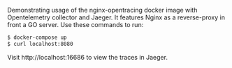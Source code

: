 Demonstrating usage of the nginx-opentracing
docker image with Opentelemetry collector and Jaeger. It features Nginx as a reverse-proxy in front a GO
server. Use these commands to run:

```bash
$ docker-compose up
$ curl localhost:8080
```

Visit http://localhost:16686 to view the traces in Jaeger.
